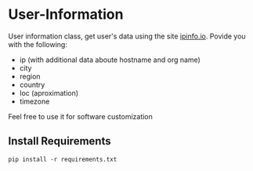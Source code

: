 # User-Information
User information class, get user's data using the site [ipinfo.io](http://ipinfo.io/json).
Povide you with the following:
* ip (with additional data aboute hostname and org name)
* city
* region
* country
* loc (aproximation) 
* timezone

Feel free to use it for software customization

## Install Requirements
```
pip install -r requirements.txt
```
